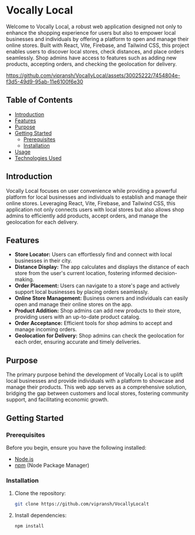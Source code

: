# Vocally Local

Welcome to Vocally Local, a robust web application designed not only to enhance the shopping experience for users but also to empower local businesses and individuals by offering a platform to open and manage their online stores. Built with React, Vite, Firebase, and Tailwind CSS, this project enables users to discover local stores, check distances, and place orders seamlessly. Shop admins have access to features such as adding new products, accepting orders, and checking the geolocation for delivery.


https://github.com/vipransh/VocallyLocal/assets/30025222/7454804e-f3d5-49d9-95ab-11e6100f6e30


## Table of Contents

- [Introduction](#introduction)
- [Features](#features)
- [Purpose](#purpose)
- [Getting Started](#getting-started)
  - [Prerequisites](#prerequisites)
  - [Installation](#installation)
- [Usage](#usage)
- [Technologies Used](#technologies-used)


## Introduction

Vocally Local focuses on user convenience while providing a powerful platform for local businesses and individuals to establish and manage their online stores. Leveraging React, Vite, Firebase, and Tailwind CSS, this application not only connects users with local stores but also allows shop admins to efficiently add products, accept orders, and manage the geolocation for each delivery.

## Features

- **Store Locator:** Users can effortlessly find and connect with local businesses in their city.
- **Distance Display:** The app calculates and displays the distance of each store from the user's current location, fostering informed decision-making.
- **Order Placement:** Users can navigate to a store's page and actively support local businesses by placing orders seamlessly.
- **Online Store Management:** Business owners and individuals can easily open and manage their online stores on the app.
- **Product Addition:** Shop admins can add new products to their store, providing users with an up-to-date product catalog.
- **Order Acceptance:** Efficient tools for shop admins to accept and manage incoming orders.
- **Geolocation for Delivery:** Shop admins can check the geolocation for each order, ensuring accurate and timely deliveries.

## Purpose

The primary purpose behind the development of Vocally Local is to uplift local businesses and provide individuals with a platform to showcase and manage their products. This web app serves as a comprehensive solution, bridging the gap between customers and local stores, fostering community support, and facilitating economic growth.

## Getting Started

### Prerequisites

Before you begin, ensure you have the following installed:

- [Node.js](https://nodejs.org/)
- [npm](https://www.npmjs.com/) (Node Package Manager)

### Installation

1. Clone the repository:

   ```bash
   git clone https://github.com/vipransh/VocallyLocalt

2. Install dependencies:
    ```bash
    npm install
